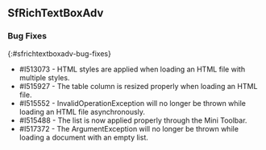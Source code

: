 ## SfRichTextBoxAdv


### Bug Fixes
{:#sfrichtextboxadv-bug-fixes}

* \#I513073 - HTML styles are applied when loading an HTML file with multiple styles.
* \#I515927 - The table column is resized properly when loading an HTML file.
* \#I515552 - InvalidOperationException will no longer be thrown while loading an HTML file asynchronously.
* \#I515488 - The list is now applied properly through the Mini Toolbar.
* \#I517372 - The ArgumentException will no longer be thrown while loading a document with an empty list.